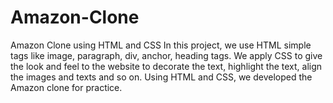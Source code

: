 # Amazon-Clone
Amazon Clone using HTML and CSS
In this project, we use HTML simple tags like image, paragraph, div, anchor, heading tags.
We apply CSS to give the look and feel to the website to decorate the text, highlight the text, align the images and texts and so on.
Using HTML and CSS, we developed the Amazon clone for practice.
